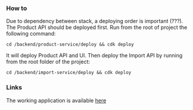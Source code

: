 ### How to

Due to dependency between stack, a deploying order is important (???). The Product API should be deployed first.
Run from the root of project the following command:

``` cd /backend/product-service/deploy && cdk deploy ```

It will deploy Product API and UI. Then deploy the Import API by running from the root folder of the project:

``` cd /backend/import-service/deploy && cdk deploy ```

### Links

The working application is available [here](https://d1hxiyo0kk0n80.cloudfront.net/)